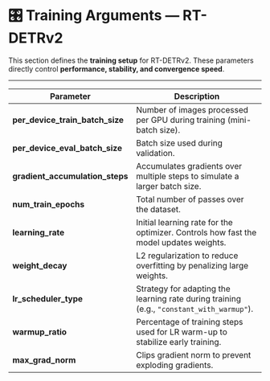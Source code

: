 
# 🎛️ Training Arguments — RT-DETRv2

This section defines the **training setup** for RT-DETRv2. These parameters directly control **performance, stability, and convergence speed**.

---
| Parameter                       | Description                                                                               |
| ------------------------------- | ----------------------------------------------------------------------------------------- |
| **per_device_train_batch_size** | Number of images processed per GPU during training (mini-batch size).                     |
| **per_device_eval_batch_size**  | Batch size used during validation.                                                        |
| **gradient_accumulation_steps** | Accumulates gradients over multiple steps to simulate a larger batch size.                |
| **num_train_epochs**            | Total number of passes over the dataset.                                                  |
| **learning_rate**               | Initial learning rate for the optimizer. Controls how fast the model updates weights.     |
| **weight_decay**                | L2 regularization to reduce overfitting by penalizing large weights.                      |
| **lr_scheduler_type**           | Strategy for adapting the learning rate during training (e.g., `"constant_with_warmup"`). |
| **warmup_ratio**                | Percentage of training steps used for LR warm-up to stabilize early training.             |
| **max_grad_norm**               | Clips gradient norm to prevent exploding gradients.                                       |



